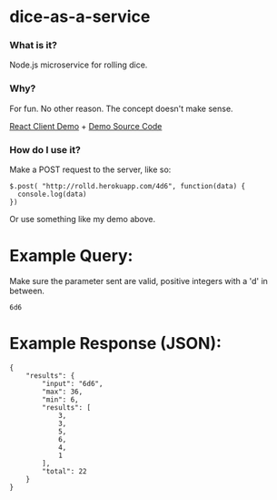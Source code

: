 # dice-as-a-service

### What is it?
Node.js microservice for rolling dice.

### Why?
For fun. No other reason. The concept doesn't make sense.

[React Client Demo](http://rolld.herokuapp.com) + [Demo Source Code](https://github.com/mattlgroff/dice-roll-client)

### How do I use it?
Make a POST request to the server, like so:
```
$.post( "http://rolld.herokuapp.com/4d6", function(data) {
  console.log(data)
})
```

Or use something like my demo above.

# Example Query:
Make sure the parameter sent are valid, positive integers with a 'd' in between.
```
6d6
```
# Example Response (JSON):
```
{
    "results": {
        "input": "6d6",
        "max": 36,
        "min": 6,
        "results": [
            3,
            3,
            5,
            6,
            4,
            1
        ],
        "total": 22
    }
}
```

